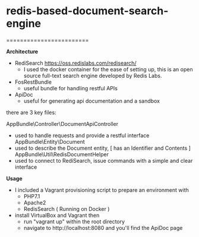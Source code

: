 # redis-based-document-search-engine

========================

**Architecture**
- RediSearch https://oss.redislabs.com/redisearch/
	- I used the docker container for the ease of setting up, this is an open source full-text search engine developed by Redis Labs.
- FosRestBundle 
	- useful bundle for handling restful APIs
- ApiDoc
    - useful for generating api documentation and a sandbox

there are 3 key files: 

AppBundle\Controller\DocumentApiController
- used to handle requests and provide a restful interface
AppBundle\Entity\Document
- used to describe the Document entity, [ has an Identifier and Contents ]
AppBundle\Util\RedisDocumentHelper
- used to connect to RediSearch, issue commands with a simple and clear interface

**Usage**
- I included a Vagrant provisioning script to prepare an environment with 
    - PHP7.1
    - Apache2
    - RedisSearch ( Running on Docker )
- install VirtualBox and Vagrant then
    - run "vagrant up" within the root directory
    - navigate to http://localhost:8080 and you'll find the ApiDoc page
    
    
